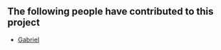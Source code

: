 ## The following people have contributed to this project

*   [Gabriel](https://github.com/gabrielstuff)

